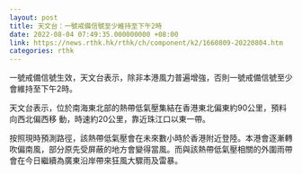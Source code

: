 ```yaml
---
layout: post
title: 天文台：一號戒備信號至少維持至下午2時
date: 2022-08-04 07:49:35.000000000 +08:00
link: https://news.rthk.hk/rthk/ch/component/k2/1660809-20220804.htm
categories: rthk
---
```


一號戒備信號生效，天文台表示，除非本港風力普遍增強，否則一號戒備信號至少會維持至下午2時。 

天文台表示，位於南海東北部的熱帶低氣壓集結在香港東北偏東約90公里，預料向西北偏西移 動，時速約20公里，靠近珠江口以東一帶。

按照現時預測路徑，該熱帶低氣壓會在未來數小時於香港附近登陸。本港會逐漸轉吹偏南風，部分原先受屏蔽的地方會變得當風。而與該熱帶低氣壓相關的外圍雨帶會在今日繼續為廣東沿岸帶來狂風大驟雨及雷暴。
